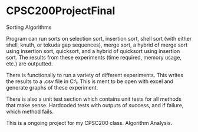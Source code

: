 CPSC200ProjectFinal
===================

Sorting Algorithms

Program can run sorts on selection sort, insertion sort, shell sort (with either shell, knuth, or tokuda gap sequences),
merge sort, a hybrid of merge sort using insertion sort, quicksort, and a hybrid of quicksort using insertion sort.
The results from these experiments (time required, memory usage, etc.) are outputted.

There is functionally to run a variety of different experiments. This writes the results to a .csv file in C:\\.
This is ment to be open with excel and generate graphs of these experiment.

There is also a unit test section which contains unit tests for all methods that make sense. Hardcoded tests with
outputs of success, and if failure, which method fails.

This is a ongoing project for my CPSC200 class. Algorithm Analysis.
